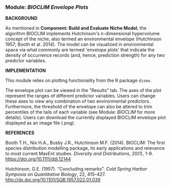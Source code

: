 ### **Module:** ***BIOCLIM Envelope Plots*** 

**BACKGROUND**  

As mentioned in **Component: Build and Evaluate Niche Model**, the algorithm BIOCLIM implements Hutchinson's *n*-dimensional hypervolume concept of the niche, also termed an environmental envelope (Hutchinson 1957; Booth et al. 2014). The model can be visualized in environmental space via what commonly are termed 'envelope plots' that indicate the density of occurrence records (and, hence, prediction strength) for any two predictor variables.

**IMPLEMENTATION** 

This module relies on plotting functionality from the R package `dismo`.

The envelope plot can be viewed in the "Results" tab. The axes of the plot represent the ranges of different predictor variables. Users can change these axes to view any combination of two environmental predictors. Furthermore, the threshold of the envelope can also be altered to trim percentiles of the tails of each variable (see Module: *BIOCLIM* for more details). Users can download the currently displayed BIOCLIM envelope plot displayed as an image file (.png).

**REFERENCES**

Booth T.H., Nix H.A., Busby J.R., Hutchinson M.F. (2014). BIOCLIM: The first species distribution modelling package, its early applications and relevance to most current MaxEnt studies. *Diversity and Distributions*, 20(1), 1-9. <a href="https://doi.org/10.1111/ddi.12144" target="_blank">https://doi.org/10.1111/ddi.12144</a>

Hutchinson, G.E. (1957). "Concluding remarks". *Cold Spring Harbor Symposia on Quantitative Biology*, 22, 415–427. <a href="http://dx.doi.org/10.1101/SQB.1957.022.01.039" target="_blank">http://dx.doi.org/10.1101/SQB.1957.022.01.039</a> 

